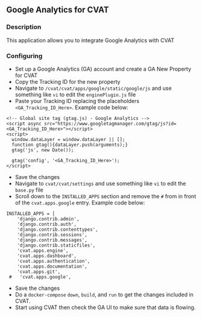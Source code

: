 ## Google Analytics for CVAT

### Description

This application allows you to integrate Google Analytics with CVAT

### Configuring

  * Set up a Google Analytics (GA) account and create a GA New Property for CVAT
  * Copy the Tracking ID for the new property
  * Navigate to `/cvat/cvat/apps/google/static/google/js` and use something like `vi` to edit the `enginePlugin.js` file
  * Paste your Tracking ID replacing the placeholders `<GA_Tracking_ID_Here>`.  Example code below:
  
```
<!-- Global site tag (gtag.js) - Google Analytics -->
<script async src="https://www.googletagmanager.com/gtag/js?id=<GA_Tracking_ID_Here>"></script>
<script>
  window.dataLayer = window.dataLayer || [];
  function gtag(){dataLayer.push(arguments);}
  gtag('js', new Date());

  gtag('config', '<GA_Tracking_ID_Here>');
</script>
```
  
  * Save the changes
  * Navigate to `cvat/cvat/settings` and use something like `vi` to edit the `base.py` file
  * Scroll down to the `INSTALLED_APPS` section and remove the `#` from in front of the `cvat.apps.google` entry.  Example code below:
  
```
INSTALLED_APPS = [
    'django.contrib.admin',
    'django.contrib.auth',
    'django.contrib.contenttypes',
    'django.contrib.sessions',
    'django.contrib.messages',
    'django.contrib.staticfiles',
    'cvat.apps.engine',
    'cvat.apps.dashboard',
    'cvat.apps.authentication',
    'cvat.apps.documentation',
    'cvat.apps.git',
 #   'cvat.apps.google',
 ```
  
  * Save the changes
  * Do a `docker-compose` `down`, `build`, and `run` to get the changes included in CVAT.
  * Start using CVAT then check the GA UI to make sure that data is flowing.
